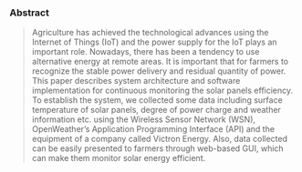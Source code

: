 ### Abstract  
> Agriculture has achieved the technological advances using the Internet of Things (IoT) and the power supply for the IoT plays an important role. Nowadays, there has been a tendency to use alternative energy at remote areas. It is important that for farmers to recognize the stable power delivery and residual quantity of power. This paper describes system architecture and software implementation for continuous monitoring the solar panels efficiency. To establish the system, we collected some data including surface temperature of solar panels, degree of power charge and weather information etc. using the Wireless Sensor Network (WSN), OpenWeather’s Application Programming Interface (API) and the equipment of a company called Victron Energy. Also, data collected can be easily presented to farmers through web-based GUI, which can make them monitor solar energy efficient.
